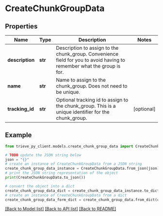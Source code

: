 # CreateChunkGroupData


## Properties

Name | Type | Description | Notes
------------ | ------------- | ------------- | -------------
**description** | **str** | Description to assign to the chunk_group. Convenience field for you to avoid having to remember what the group is for. | 
**name** | **str** | Name to assign to the chunk_group. Does not need to be unique. | 
**tracking_id** | **str** | Optional tracking id to assign to the chunk_group. This is a unique identifier for the chunk_group. | [optional] 

## Example

```python
from trieve_py_client.models.create_chunk_group_data import CreateChunkGroupData

# TODO update the JSON string below
json = "{}"
# create an instance of CreateChunkGroupData from a JSON string
create_chunk_group_data_instance = CreateChunkGroupData.from_json(json)
# print the JSON string representation of the object
print(CreateChunkGroupData.to_json())

# convert the object into a dict
create_chunk_group_data_dict = create_chunk_group_data_instance.to_dict()
# create an instance of CreateChunkGroupData from a dict
create_chunk_group_data_form_dict = create_chunk_group_data.from_dict(create_chunk_group_data_dict)
```
[[Back to Model list]](../README.md#documentation-for-models) [[Back to API list]](../README.md#documentation-for-api-endpoints) [[Back to README]](../README.md)


